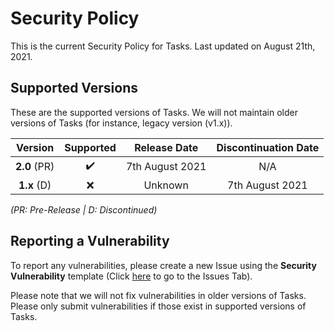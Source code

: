 # Security Policy

This is the current Security Policy for Tasks. Last updated on August 21th, 2021.

## Supported Versions

These are the supported versions of Tasks. We will not maintain older versions of Tasks (for instance, legacy version (v1.x)).

| Version       | Supported          | Release Date     | Discontinuation Date |
| :-----------: | :----------------: | :--------------: | :------------------: |
| **2.0** (PR)  | :heavy_check_mark: | 7th August 2021  | N/A                  |
| **1.x** (D)   | :x:                | Unknown          | 7th August 2021      |

*(PR: Pre-Release | D: Discontinued)*

## Reporting a Vulnerability

To report any vulnerabilities, please create a new Issue using the **Security Vulnerability** template (Click [here](https://github.com/LiteTools/Tasks/issues) to go to the Issues Tab).

Please note that we will not fix vulnerabilities in older versions of Tasks. Please only submit vulnerabilities if those exist in supported versions of Tasks.


